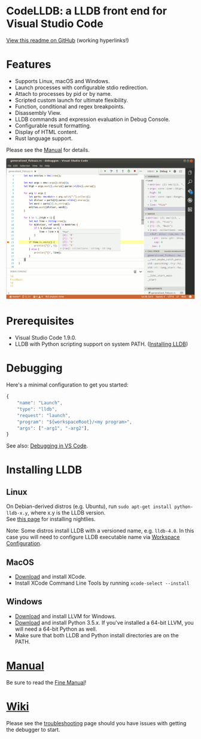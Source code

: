 CodeLLDB: a LLDB front end for Visual Studio Code
=================================================

[View this readme on GitHub](https://github.com/vadimcn/vscode-lldb/blob/0.3.4/README.md) (working hyperlinks!)

# Features
- Supports Linux, macOS and Windows.
- Launch processes with configurable stdio redirection.
- Attach to processes by pid or by name.
- Scripted custom launch for ultimate flexibility.
- Function, conditional and regex breakpoints.
- Disassembly View.
- LLDB commands and expression evaluation in Debug Console.
- Configurable result formatting.
- Display of HTML content.
- Rust language support.

Please see the [Manual](MANUAL.md) for details.

![source](images/source.png)

# Prerequisites
- Visual Studio Code 1.9.0.
- LLDB with Python scripting support on system PATH. ([Installing LLDB](#installing-lldb))

# Debugging
Here's a minimal configuration to get you started:
```javascript
{
    "name": "Launch",
    "type": "lldb",
    "request": "launch",
    "program": "${workspaceRoot}/<my program>",
    "args": ["-arg1", "-arg2"],
}
```

See also: [Debugging in VS Code](https://code.visualstudio.com/docs/editor/debugging).

# Installing LLDB
## Linux
On Debian-derived distros (e.g. Ubuntu), run `sudo apt-get install python-lldb-x.y`, where x.y is the LLDB version.<br>
See [this page](http://lldb.llvm.org/download.html) for installing nightlies.

Note: Some distros install LLDB with a versioned name, e.g. `lldb-4.0`.  In this case you will need to
configure LLDB executable name via [Workspace Configuration](MANUAL.md#workspace-configuration).

## MacOS
- [Download](https://developer.apple.com/xcode/download/) and install XCode.
- Install XCode Command Line Tools by running `xcode-select --install`

## Windows
- [Download](http://llvm.org/builds/) and install LLVM for Windows.
- [Download](https://www.python.org/downloads/windows/) and install Python 3.5.x. If you've
installed a 64-bit LLVM, you will need a 64-bit Python as well.
- Make sure that both LLDB and Python install directories are on the PATH.

# [Manual](MANUAL.md)
Be sure to read the [Fine Manual](MANUAL.md)!

# [Wiki](https://github.com/vadimcn/vscode-lldb/wiki)
Please see the [troubleshooting](https://github.com/vadimcn/vscode-lldb/wiki/Troubleshooting) page
should you have issues with getting the debugger to start.


